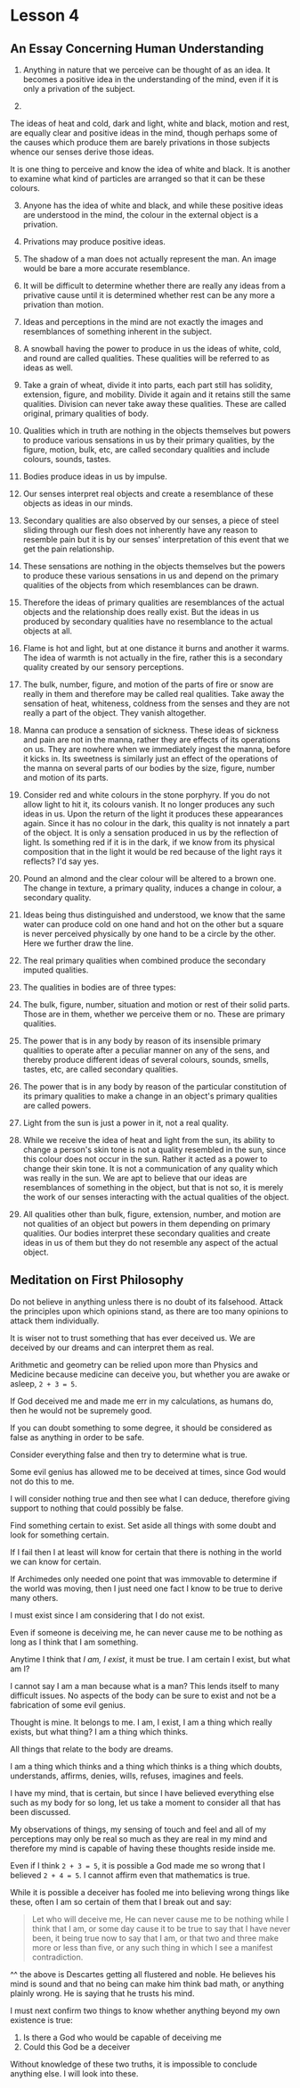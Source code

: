 # Lesson 4
## An Essay Concerning Human Understanding
1. Anything in nature that we perceive can be thought of as an idea. It becomes a positive idea in the understanding of the mind, even if it is only a privation of the subject.

2. 
The ideas of heat and cold, dark and light, white and black, motion and rest, are equally clear and positive ideas in the mind, though perhaps some of the causes which produce them are barely privations in those subjects whence our senses derive those ideas. 

It is one thing to perceive and know the idea of white and black. It is another to examine what kind of particles are arranged so that it can be these colours.

3. Anyone has the idea of white and black, and while these positive ideas are understood in the mind, the colour in the external object is a privation.

4. Privations may produce positive ideas.

5. The shadow of a man does not actually represent the man. An image would be bare a more accurate resemblance.

6. It will be difficult to determine whether there are really any ideas from a privative cause until it is determined whether rest can be any more a privation than motion.

7. Ideas and perceptions in the mind are not exactly the images and resemblances of something inherent in the subject.

8. A snowball having the power to produce in us the ideas of white, cold, and round are called qualities. These qualities will be referred to as ideas as well.

9. Take a grain of wheat, divide it into parts, each part still has solidity, extension, figure, and mobility. Divide it again and it retains still the same qualities. Division can never take away these qualities. These are called original, primary qualities of body. 

10. Qualities which in truth are nothing in the objects themselves but powers to produce various sensations in us by their primary qualities, by the figure, motion, bulk, etc, are called secondary qualities and include colours, sounds, tastes.

11. Bodies produce ideas in us by impulse.

12. Our senses interpret real objects and create a resemblance of these objects as ideas in our minds.

13. Secondary qualities are also observed by our senses, a piece of steel sliding through our flesh does not inherently have any reason to resemble pain but it is by our senses' interpretation of this event that we get the pain relationship.

14. These sensations are nothing in the objects themselves but the powers to produce these various sensations in us and depend on the primary qualities of the objects from which resemblances can be drawn.

15. Therefore the ideas of primary qualities are resemblances of the actual objects and the relationship does really exist. But the ideas in us produced by secondary qualities have no resemblance to the actual objects at all.

16. Flame is hot and light, but at one distance it burns and another it warms. The idea of warmth is not actually in the fire, rather this is a secondary quality created by our sensory perceptions.

17. The bulk, number, figure, and motion of the parts of fire or snow are really in them and therefore may be called real qualities. Take away the sensation of heat, whiteness, coldness from the senses and they are not really a part of the object. They vanish altogether.

18. Manna can produce a sensation of sickness. These ideas of sickness and pain are not in the manna, rather they are effects of its operations on us. They are nowhere when we immediately ingest the manna, before it kicks in. Its sweetness is similarly just an effect of the operations of the manna on several parts of our bodies by the size, figure, number and motion of its parts. 

19. Consider red and white colours in the stone porphyry. If you do not allow light to hit it, its colours vanish. It no longer produces any such ideas in us. Upon the return of the light it produces these appearances again. Since it has no colour in the dark, this quality is not innately a part of the object. It is only a sensation produced in us by the reflection of light. Is something red if it is in the dark, if we know from its physical composition that in the light it would be red because of the light rays it reflects? I'd say yes.

20. Pound an almond and the clear colour will be altered to a brown one. The change in texture, a primary quality, induces a change in colour, a secondary quality.

21. Ideas being thus distinguished and understood, we know that the same water can produce cold on one hand and hot on the other but a square is never perceived physically by one hand to be a circle by the other. Here we further draw the line.

22. The real primary qualities when combined produce the secondary imputed qualities.

23. The qualities in bodies are of three types:
1. The bulk, figure, number, situation and motion or rest of their solid parts. Those are in them, whether we perceive them or no. These are primary qualities.
2. The power that is in any body by reason of its insensible primary qualities to operate after a peculiar manner on any of the sens, and thereby produce different ideas of several colours, sounds, smells, tastes, etc, are called secondary qualities.
3. The power that is in any body by reason of the particular constitution of its primary qualities to make a change in an object's primary qualities are called powers.

24. Light from the sun is just a power in it, not a real quality.

25. While we receive the idea of heat and light from the sun, its ability to change a person's skin tone is not a quality resembled in the sun, since this colour does not occur in the sun. Rather it acted as a power to change their skin tone. It is not a communication of any quality which was really in the sun. We are apt to believe that our ideas are resemblances of something in the object, but that is not so, it is merely the work of our senses interacting with the actual qualities of the object.

26. All qualities other than bulk, figure, extension, number, and motion are not qualities of an object but powers in them depending on primary qualities. Our bodies interpret these secondary qualities and create ideas in us of them but they do not resemble any aspect of the actual object.

## Meditation on First Philosophy
Do not believe in anything unless there is no doubt of its falsehood. Attack the principles upon which opinions stand, as there are too many opinions to attack them individually.

It is wiser not to trust something that has ever deceived us. We are deceived by our dreams and can interpret them as real.

Arithmetic and geometry can be relied upon more than Physics and Medicine because medicine can deceive you, but whether you are awake or asleep, `2 + 3 = 5`.

If God deceived me and made me err in my calculations, as humans do, then he would not be supremely good.

If you can doubt something to some degree, it should be considered as false as anything in order to be safe.

Consider everything false and then try to determine what is true.

Some evil genius has allowed me to be deceived at times, since God would not do this to me.

I will consider nothing true and then see what I can deduce, therefore giving support to nothing that could possibly be false.

Find something certain to exist. Set aside all things with some doubt and look for something certain.

If I fail then I at least will know for certain that there is nothing in the world we can know for certain.

If Archimedes only needed one point that was immovable to determine if the world was moving, then I just need one fact I know to be true to derive many others.

I must exist since I am considering that I do not exist.

Even if someone is deceiving me, he can never cause me to be nothing as long as I think that I am something.

Anytime I think that *I am, I exist*, it must be true. I am certain I exist, but what am I?

I cannot say I am a man because what is a man? This lends itself to many difficult issues. No aspects of the body can be sure to exist and not be a fabrication of some evil genius.

Thought is mine. It belongs to me. I am, I exist, I am a thing which really exists, but what thing? I am a thing which thinks.

All things that relate to the body are dreams.

I am a thing which thinks and a thing which thinks is a thing which doubts, understands, affirms, denies, wills, refuses, imagines and feels.

I have my mind, that is certain, but since I have believed everything else such as my body for so long, let us take a moment to consider all that has been discussed.

My observations of things, my sensing of touch and feel and all of my perceptions may only be real so much as they are real in my mind and therefore my mind is capable of having these thoughts reside inside me.

Even if I think `2 + 3 = 5`, it is possible a God made me so wrong that I believed `2 + 4 = 5`. I cannot affirm even that mathematics is true. 

While it is possible a deceiver has fooled me into believing wrong things like these, often I am so certain of them that I break out and say:

> Let who will deceive me, He can never cause me to be nothing while I think that I am, or some day cause it to be true to say that I have never been, it being true now to say that I am, or that two and three make more or less than five, or any such thing in which I see a manifest contradiction.

^^ the above is Descartes getting all flustered and noble. He believes his mind is sound and that no being can make him think bad math, or anything plainly wrong. He is saying that he trusts his mind.

I must next confirm two things to know whether anything beyond my own existence is true:

1. Is there a God who would be capable of deceiving me
2. Could this God be a deceiver

Without knowledge of these two truths, it is impossible to conclude anything else. I will look into these.

